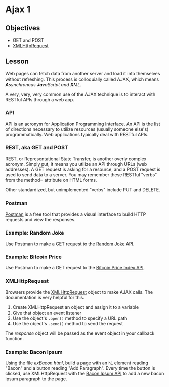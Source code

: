 # Ajax 1

## Objectives

* GET and POST
* [XMLHttpRequest](https://developer.mozilla.org/en-US/docs/Web/API/XMLHttpRequest/Using_XMLHttpRequest)

## Lesson

Web pages can fetch data from another server and load it into themselves without refreshing. This process is colloquially called AJAX, which means _**A**synchronous **Ja**vaScript and **X**ML_.

A very, very, very common use of the AJAX technique is to interact with RESTful APIs through a web app.

### API

API is an acronym for Application Programming Interface. An API is the list of directions necessary to utilize resources (usually someone else's) programmatically. Web applications typically deal with RESTful APIs.

### REST, aka GET and POST

REST, or Representational State Transfer, is another overly complex acronym. Simply put, it means you utilize an API through URLs (web addresses). A GET request is asking for a resource, and a POST request is used to send data to a server. You may remember these RESTful "verbs" from the method= attribute on HTML forms.

Other standardized, but unimplemented "verbs" include PUT and DELETE.

### Postman

[Postman](https://www.getpostman.com/) is a free tool that provides a visual interface to build HTTP requests and view the responses.

### Example: Random Joke

Use Postman to make a GET request to the [Random Joke API](https://github.com/15Dkatz/official_joke_api).

### Example: Bitcoin Price

Use Postman to make a GET request to the [Bitcoin Price Index API](https://www.coindesk.com/api/).

### XMLHttpRequest

Browsers provide the [XMLHttpRequest](https://developer.mozilla.org/en-US/docs/Web/API/XMLHttpRequest/Using_XMLHttpRequest)  object to make AJAX calls. The documentation is very helpful for this.

1. Create XMLHttpRequest an object and assign it to a variable
2. Give that object an event listener
3. Use the object's `.open()` method to specify a URL path
4. Use the object's `.send()` method to send the request

The _response_ object will be passed as the event object in your callback function.

### Example: Bacon Ipsum

Using the file _exBacon.html_, build a page with an `h1` element reading "Bacon" and a button reading "Add Paragraph". Every time the button is clicked, use XMLHttpRequest with the [Bacon Ipsum API](https://baconipsum.com/json-api/) to add a new bacon ipsum paragraph to the page.
